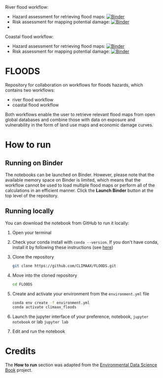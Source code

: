 River flood workflow:
 - Hazard assessment for retrieving flood maps: [![Binder](https://mybinder.org/badge_logo.svg)](https://mybinder.org/v2/gh/CLIMAAX/FLOODS/main?labpath=Hazard_assessment_FLOOD_RIVER.ipynb)
 - Risk assessment for mapping potential damage: [![Binder](https://mybinder.org/badge_logo.svg)](https://mybinder.org/v2/gh/CLIMAAX/FLOODS/main?labpath=Risk_assessment_FLOOD_RIVER.ipynb)
 - 
Coastal flood workflow:  
 - Hazard assessment for retrieving flood maps: [![Binder](https://mybinder.org/badge_logo.svg)](https://mybinder.org/v2/gh/CLIMAAX/FLOODS/main?labpath=Hazard_assessment_FLOOD_COASTAL.ipynb)
 - Risk assessment for mapping potential damage: [![Binder](https://mybinder.org/badge_logo.svg)](https://mybinder.org/v2/gh/CLIMAAX/FLOODS/main?labpath=Risk_assessment_FLOOD_COASTAL.ipynb)

# FLOODS
Repository for collaboration on workflows for floods hazards, which contains two workflows:
 - river flood workflow
 - coastal flood workflow

Both workflows enable the user to retrieve relevant flood maps from open global databases and combine those with data on exposure and vulnerability in the form of land use maps and economic damage curves.

# How to run

## Running on Binder
The notebooks can be launched on Binder. However, please note that the available memory space on Binder is limited, which means that the workflow cannot be used to load multiple flood maps or perform all of the calculations in an efficient manner.
Click the **Launch Binder** button at the top level of the repository.

## Running locally
You can download the notebook from GitHub to run it locally:
1. Open your terminal

2. Check your conda install with `conda --version`. If you don't have conda, install it by following these instructions (see [here](https://docs.conda.io/en/latest/miniconda.html))

3. Clone the repository
    ```bash
    git clone https://github.com/CLIMAAX/FLOODS.git
    ```

4. Move into the cloned repository
    ```bash
    cd FLOODS
    ```

5. Create and activate your environment from the `environment.yml` file
    ```bash
    conda env create -f environment.yml
    conda activate climaax_floods
    ```  

6. Launch the jupyter interface of your preference, notebook, `jupyter notebook` or lab `jupyter lab`
   
8. Edit and run the notebook


# Credits
The **How to run** section was adapted from the [Environmental Data Science Book](https://edsbook.org/welcome.html) project.
